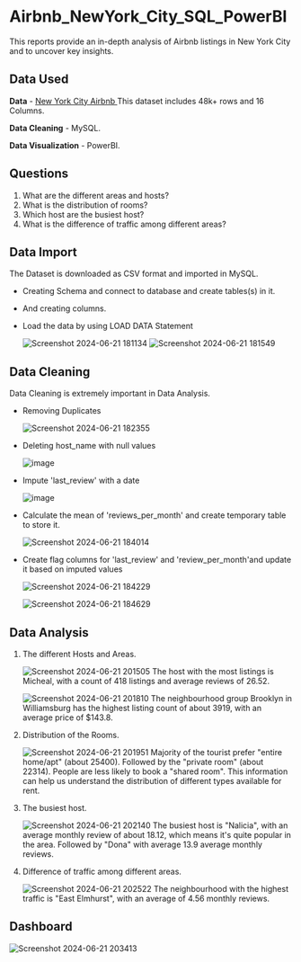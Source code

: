 # Airbnb_NewYork_City_SQL_PowerBI
This reports provide an in-depth analysis of Airbnb listings in New York City and to uncover key insights.

## Data Used

**Data** - [New York City Airbnb ](https://www.kaggle.com/datasets/dgomonov/new-york-city-airbnb-open-data) 
        This dataset includes 48k+ rows and 16 Columns.

**Data Cleaning** - MySQL.

**Data Visualization** - PowerBI.

## Questions

1. What are the different areas and hosts?
2. What is the distribution of rooms?
3. Which host are the busiest host?
4. What is the difference of traffic among different areas?

## Data Import 

The Dataset is downloaded as CSV format and imported in MySQL. 
  
- Creating Schema and connect to database and create tables(s) in it.
- And creating columns.
- Load the data by using LOAD DATA Statement
  
  ![Screenshot 2024-06-21 181134](https://github.com/SamuelVincent67/Airbnb_NewYork_City_SQL_PowerBI/assets/123567789/0aff6b3d-52b9-482a-9cbd-b1547debbd47)
  ![Screenshot 2024-06-21 181549](https://github.com/SamuelVincent67/Airbnb_NewYork_City_SQL_PowerBI/assets/123567789/3b9fae0e-1e75-4a8a-82f8-cc52fe7d1a3e)

## Data Cleaning

Data Cleaning is extremely important in Data Analysis.

- Removing Duplicates

  ![Screenshot 2024-06-21 182355](https://github.com/SamuelVincent67/Airbnb_NewYork_City_SQL_PowerBI/assets/123567789/1f3d7082-fddb-4105-8095-fb6fb7b8c483)

- Deleting host_name with null values

  ![image](https://github.com/SamuelVincent67/Airbnb_NewYork_City_SQL_PowerBI/assets/123567789/d1dd8410-8cd3-4c8f-b049-4066aaab908b)

- Impute 'last_review' with a date

  ![image](https://github.com/SamuelVincent67/Airbnb_NewYork_City_SQL_PowerBI/assets/123567789/f660f2e4-79d7-4bd9-8a93-338598db0181)

- Calculate the mean of 'reviews_per_month' and create temporary table to store it.

  ![Screenshot 2024-06-21 184014](https://github.com/SamuelVincent67/Airbnb_NewYork_City_SQL_PowerBI/assets/123567789/2f6a29e5-e795-4d6a-82a6-cdffb6152185)

- Create flag columns for 'last_review' and 'review_per_month'and update it based on imputed values

  ![Screenshot 2024-06-21 184229](https://github.com/SamuelVincent67/Airbnb_NewYork_City_SQL_PowerBI/assets/123567789/16607ce2-893c-42ff-be9e-7716dba4e1dc)

  ![Screenshot 2024-06-21 184629](https://github.com/SamuelVincent67/Airbnb_NewYork_City_SQL_PowerBI/assets/123567789/b64b4fab-0ad2-451f-920f-c8c1ca63aa97)

## Data Analysis

1. The different Hosts and Areas.

   ![Screenshot 2024-06-21 201505](https://github.com/SamuelVincent67/Airbnb_NewYork_City_SQL_PowerBI/assets/123567789/b98748cc-fe27-4d7e-9b0f-8f15862e6715)
   The host with the most listings is Micheal, with a count of 418 listings and average reviews of 26.52.
     
   ![Screenshot 2024-06-21 201810](https://github.com/SamuelVincent67/Airbnb_NewYork_City_SQL_PowerBI/assets/123567789/f6403a89-1fb1-4166-b57d-e625fdf59e57)
   The neighbourhood group Brooklyn in Williamsburg has the highest listing count of about 3919, with an average price of $143.8.
     
2. Distribution of the Rooms.

   ![Screenshot 2024-06-21 201951](https://github.com/SamuelVincent67/Airbnb_NewYork_City_SQL_PowerBI/assets/123567789/9861f14a-1d83-431b-a48c-0ba35c29050d)
   Majority of the tourist prefer "entire home/apt" (about 25400). Followed by the "private room" (about 22314). People are less likely to book a "shared room". This information can help us understand the distribution of different types available for rent.

3. The busiest host.

   ![Screenshot 2024-06-21 202140](https://github.com/SamuelVincent67/Airbnb_NewYork_City_SQL_PowerBI/assets/123567789/b0c3247e-966c-4c38-be87-23a34cf5f973)
   The busiest host is "Nalicia", with an average monthly review of about 18.12, which means it's quite popular in the area. Followed by "Dona" with average 13.9 average monthly reviews.

4. Difference of traffic among different areas.

   ![Screenshot 2024-06-21 202522](https://github.com/SamuelVincent67/Airbnb_NewYork_City_SQL_PowerBI/assets/123567789/f1f73998-5e3d-4dce-b67c-c5bdd47bc93e)
   The neighbourhood with the highest traffic is "East Elmhurst", with an average of 4.56 monthly reviews.

## Dashboard

   ![Screenshot 2024-06-21 203413](https://github.com/SamuelVincent67/Airbnb_NewYork_City_SQL_PowerBI/assets/123567789/e409fd08-5960-4b7c-939c-3bd444a4fbe4)


















